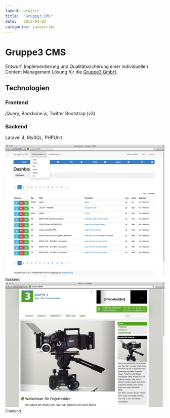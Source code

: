 ```yaml
---
layout: project
title:  "Gruppe3 CMS"
date:   2013-04-02
categories: javascript
---
```


# Gruppe3 CMS #

Entwurf, Implementierung und Qualitätssicherung einer individuellen Content Management Lösung für die <a target="_blank" href="http://gruppe3.de">Gruppe3 GmbH</a>.


## Technologien ##

### Frontend ###

jQuery, Backbone.js, Twitter Bootstrap (v3)

### Backend ###

Laravel 4, MySQL, PHPUnit


<img src="/images/gruppe3-backend.png">
<small class="image-cap">Backend</small>

<img src="/images/gruppe3-frontend.png">
<small class="image-cap">Frontend</small>

